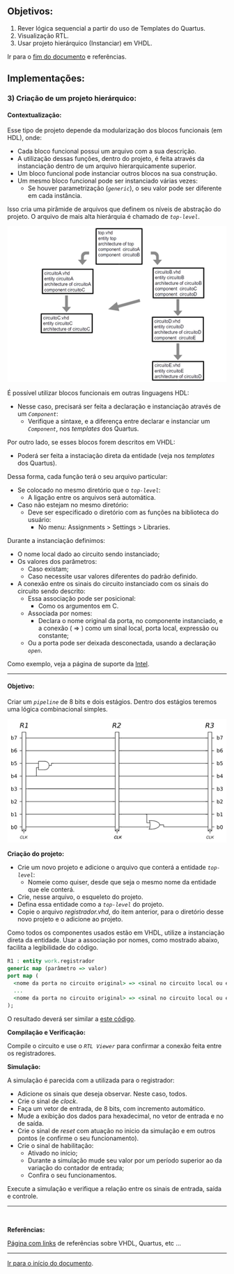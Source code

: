 <a name="inicio"></a>

## Objetivos:

1.  Rever lógica sequencial a partir do uso de Templates do Quartus.
2.  Visualização RTL.
3.  Usar projeto hierárquico (Instanciar) em VHDL.

Ir para o [fim do documento](#fimDocumento) e referências.

## Implementações:

### 3) Criação de um projeto hierárquico:

#### Contextualização:

Esse tipo de projeto depende da modularização dos blocos funcionais (em HDL), onde:

-   Cada bloco funcional possui um arquivo com a sua descrição.
-   A utilização dessas funções, dentro do projeto, é feita através da instanciação dentro de um arquivo hierarquicamente superior.
-   Um bloco funcional pode instanciar outros blocos na sua construção.
-   Um mesmo bloco funcional pode ser instanciado várias vezes:
    -   Se houver parametrização (*`generic`*), o seu valor pode ser diferente em cada instância.

Isso cria uma pirâmide de arquivos que definem os níveis de abstração do projeto. O arquivo de mais alta hierárquia é chamado de  *`top-level`*.

![](imagensVHDL/projetoHierarquico-2.png)

É possível utilizar blocos funcionais em outras linguagens HDL:

-   Nesse caso, precisará ser feita a declaração e instanciação através de um *`Component`*:
    -   Verifique a sintaxe, e a diferença entre declarar e instanciar um *`Component`*, nos *templates* dos Quartus.

Por outro lado, se esses blocos forem descritos em VHDL:

-   Poderá ser feita a instaciação direta da entidade (veja nos *templates* dos Quartus).

Dessa forma, cada função terá o seu arquivo particular:

-   Se colocado no mesmo diretório que o *`top-level`*:
    -   A ligação entre os arquivos será automática.
-   Caso não estejam no mesmo diretório:
    -   Deve ser especificado o diretório com as funções na biblioteca do usuário:
        -   No menu: Assignments > Settings > Libraries.

Durante a instanciação definimos:

*   O nome local dado ao circuito sendo instanciado;
*   Os valores dos parâmetros:
    *   Caso existam;
    *   Caso necessite usar valores diferentes do padrão definido.
*   A conexão entre os sinais do circuito instanciado com os sinais do circuito sendo descrito:
    *   Essa associação pode ser posicional:
        *   Como os argumentos em C.
    *   Associada por nomes:
        *   Declara o nome original da porta, no componente instanciado, e a conexão ( => ) como um sinal local, porta local, expressão ou constante;
    *   Ou a porta pode ser deixada desconectada, usando a declaração *`open`*.

Como exemplo, veja a página de suporte da [Intel][IntelHierarchicalDesign].

***

#### Objetivo:
Criar um *`pipeline`* de 8 bits e dois estágios. Dentro dos estágios teremos uma lógica combinacional simples.

![](imagensComponentes/pipeline-2.png)

**Criação do projeto:**

*   Crie um novo projeto e adicione o arquivo que conterá a entidade *`top-level`*:
    *   Nomeie como quiser, desde que seja o mesmo nome da entidade que ele conterá.
*   Crie, nesse arquivo, o esqueleto do projeto.
*   Defina essa entidade como a *`top-level`* do projeto.
*   Copie o arquivo *registrador.vhd*, do item anterior, para o diretório desse novo projeto e o adicione ao projeto.

Como todos os componentes usados estão em VHDL, utilize a instanciação direta da entidade. Usar a associação por nomes, como mostrado abaixo, facilita a legibilidade do código.

```vhd
R1 : entity work.registrador
generic map (parâmetro => valor)
port map (
  <nome da porta no circuito original> => <sinal no circuito local ou expessão>,
  ...
  <nome da porta no circuito original> => <sinal no circuito local ou expessão>
);
```

O resultado deverá ser similar a [este código][codigoPipeline].

**Compilação e Verificação:**

Compile o circuito e use o *`RTL Viewer`* para confirmar a conexão feita entre os registradores.

**Simulação:**

A simulação é parecida com a utilizada para o registrador:

-   Adicione os sinais que deseja observar. Neste caso, todos.
-   Crie o sinal de *clock*.
-   Faça um vetor de entrada, de 8 bits, com incremento automático.
-   Mude a exibição dos dados para hexadecimal, no vetor de entrada e no de saída.
-   Crie o sinal de *reset* com atuação no inicio da simulação e em outros pontos (e confirme o seu funcionamento).
-   Crie o sinal de habilitação:
    -   Ativado no início;
    -   Durante a simulação mude seu valor por um período superior ao da variação do contador de entrada;
    -   Confira o seu funcionamentos.

Execute a simulação e verifique a relação entre os sinais de entrada, saída e controle.

***

<br>

**Referências:**

[Página com links][linksUteis] de referências sobre VHDL, Quartus, etc ...

***

<a name="fimDocumento"></a> [Ir para o início do documento](#inicio).

<!--
######### (inicio dos links) ##########
#######################################
########### Links Internos ############
--->

[codigoPipeline]: ./vhdl/_pipeline.html

[linksUteis]: ./linksUteis.html

[IntelHierarchicalDesign]: https://www.altera.com/support/support-resources/design-examples/design-software/vhdl/v_hier.html
